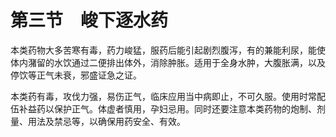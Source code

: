 # 第三节　峻下逐水药

本类药物大多苦寒有毒，药力峻猛，服药后能引起剧烈腹泻，有的兼能利尿，能使体内潴留的水饮通过二便排出体外，消除肿胀。适用于全身水肿，大腹胀满，以及停饮等正气未衰，邪盛证急之证。

本类药有毒，攻伐力强，易伤正气，临床应用当中病即止，不可久服。使用时常配伍补益药以保护正气。体虚者慎用，孕妇忌用。同时还要注意本类药物的炮制、剂量、用法及禁忌等，以确保用药安全、有效。